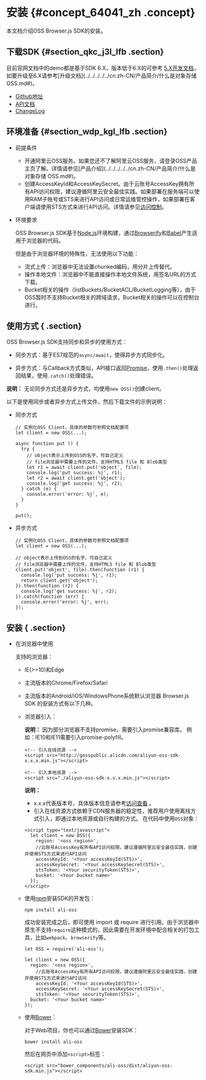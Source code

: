 # 安装 {#concept_64041_zh .concept}

本文档介绍OSS Browser.js SDK的安装。

## 下载SDK {#section_qkc_j3l_lfb .section}

目前官网文档中的demo都是基于SDK 6.X，版本低于6.X的可参考 [5.X开发文档](https://github.com/ali-sdk/ali-oss/blob/5.x/README.md)，如要升级至6.X请参考[升级文档](../../../../../cn.zh-CN/产品简介/什么是对象存储 OSS.md#)。

-    [Github地址](https://github.com/ali-sdk/ali-oss) 
-    [API文档](https://github.com/ali-sdk/ali-oss#summary) 
-    [ChangeLog](https://github.com/ali-sdk/ali-oss/blob/master/CHANGELOG.md) 

## 环境准备 {#section_wdp_kgl_lfb .section}

-   前提条件
    -   开通阿里云OSS服务。如果您还不了解阿里云OSS服务，请登录OSS产品主页了解。详情请参见[产品介绍](../../../../../cn.zh-CN/产品简介/什么是对象存储 OSS.md#)。
    -   创建AccessKeyId和AccessKeySecret。由于云账号AccessKey拥有所有API访问权限，建议遵循阿里云安全最佳实践。如果部署在服务端可以使用RAM子账号或STS来进行API访问或日常运维管控操作，如果部署在客户端请使用STS方式来进行API访问。详情请参见[访问控制](../../../../../cn.zh-CN/开发指南/权限控制/权限控制概述.md#)。
-   环境要求

    OSS Browser.js SDK基于[Node.js](https://nodejs.org/)环境构建，通过[Browserify](http://browserify.org/)和[Babel](https://babeljs.io/)产生适用于浏览器的代码。

    但是由于浏览器环境的特殊性，无法使用以下功能：

    -   流式上传：浏览器中无法设置chunked编码，用分片上传替代。
    -   操作本地文件：浏览器中不能直接操作本地文件系统，用签名URL的方式下载。
    -   Bucket相关的操作（listBuckets/BucketACL/BucketLogging等），由于OSS暂时不支持Bucket相关的跨域请求，Bucket相关的操作可以在控制台进行。

## 使用方式 { .section}

OSS Browser.js SDK支持同步和异步的使用方式：

-   同步方式：基于ES7规范的`async/await`，使得异步方式同步化。

-   异步方式：与Callback方式类似，API接口返回[Promise](https://developer.mozilla.org/en/docs/Web/JavaScript/Reference/Global_Objects/Promise)，使用`.then()`处理返回结果，使用`.catch()`处理错误。


**说明：** 无论同步方式还是异步方式，均使用`new OSS()`创建client。

以下是使用同步或者异步方式上传文件，然后下载文件的示例说明：

-   同步方式

    ```language-js
    // 实例化OSS Client，具体的参数可参照文档配置项
    let client = new OSS(...);
    
    async function put () {
      try {
        // object表示上传到OSS的名字，可自己定义
        // file浏览器中需要上传的文件，支持HTML5 file 和 Blob类型
        let r1 = await client.put('object', file);
        console.log('put success: %j', r1);
        let r2 = await client.get('object');
        console.log('get success: %j', r2);
      } catch (e) {
        console.error('error: %j', e);
      }
    }
    
    put();
    
    ```

-   异步方式

    ```language-js
    // 实例化OSS Client，具体的参数可参照文档配置项
    let client = new OSS(...);
    
    // object表示上传到OSS的名字，可自己定义
    // file浏览器中需要上传的文件，支持HTML5 file 和 Blob类型
    client.put('object', file).then(function (r1) {
      console.log('put success: %j', r1);
      return client.get('object');
    }).then(function (r2) {
      console.log('get success: %j', r2);
    }).catch(function (err) {
      console.error('error: %j', err);
    });
    
    ```


## 安装 { .section}

-   在浏览器中使用

    支持的浏览器：

    -   IE\(\>=10\)和Edge
    -   主流版本的Chrome/Firefox/Safari
    -   主流版本的Android/iOS/WindowsPhone系统默认浏览器
    Browser.js SDK 的安装方式有以下几种。

    -   浏览器引入：

        **说明：** 因为部分浏览器不支持promise，需要引入promise兼容库。 例如：IE10和IE11需要引入promise-polyfill。

        ```language-html
        <!-- 引入在线资源 -->
        <script src="http://gosspublic.alicdn.com/aliyun-oss-sdk-x.x.x.min.js"></script>
        
        ```

        ```language-html
        <!-- 引入本地资源 -->
        <script src="./aliyun-oss-sdk-x.x.x.min.js"></script>
        
        ```

        **说明：** 

        -   x.x.x代表版本号，具体版本信息请参考[访问查看](https://github.com/ali-sdk/ali-oss) 。
        -   引入在线资源方式依赖于CDN服务器的稳定性，推荐用户使用离线方式引入，即通过本地资源或自行构建的方式。
        在代码中使用`OSS`对象：

        ```language-html
        <script type="text/javascript">
          let client = new OSS({
            region: '<oss region>',
        	//云账号AccessKey有所有API访问权限，建议遵循阿里云安全最佳实践，创建并使用STS方式来进行API访问
            accessKeyId: '<Your accessKeyId(STS)>',
            accessKeySecret: '<Your accessKeySecret(STS)>',
            stsToken: '<Your securityToken(STS)>',
            bucket: '<Your bucket name>'
          });
        </script>
        
        ```

    -   使用[npm](https://www.npmjs.com/)安装SDK的开发包：

        ```language-bash
        npm install ali-oss
        
        ```

        成功安装完成之后，即可使用 import 或 require 进行引用。由于浏览器中原生不支持`require`这种模式的，因此需要在开发环境中配合相关的打包工具，比如`webpack`、`browserify`等。

        ```
        let OSS = require('ali-oss');
        
        let client = new OSS({
          region: '<oss region>',
        	//云账号AccessKey有所有API访问权限，建议遵循阿里云安全最佳实践，创建并使用STS方式来进行API访问
            accessKeyId: '<Your accessKeyId(STS)>',
            accessKeySecret: '<Your accessKeySecret(STS)>',
            stsToken: '<Your securityToken(STS)>',
          bucket: '<Your bucket name>'
        });
        ```

    -   使用[Bower](http://bower.io/)：

        对于Web项目，你也可以通过[Bower](http://bower.io/)安装SDK：

        ```language-bash
        bower install ali-oss
        
        ```

        然后在网页中添加`<script>`标签：

        ```language-html
        <script src="bower_components/ali-oss/dist/aliyun-oss-sdk.min.js"></script>
        
        ```


